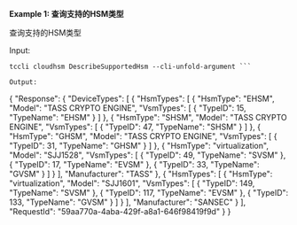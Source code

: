 **Example 1: 查询支持的HSM类型**

查询支持的HSM类型

Input: 

```
tccli cloudhsm DescribeSupportedHsm --cli-unfold-argument ```

Output: 
```
{
    "Response": {
        "DeviceTypes": [
            {
                "HsmTypes": [
                    {
                        "HsmType": "EHSM",
                        "Model": "TASS CRYPTO ENGINE",
                        "VsmTypes": [
                            {
                                "TypeID": 15,
                                "TypeName": "EHSM"
                            }
                        ]
                    },
                    {
                        "HsmType": "SHSM",
                        "Model": "TASS CRYPTO ENGINE",
                        "VsmTypes": [
                            {
                                "TypeID": 47,
                                "TypeName": "SHSM"
                            }
                        ]
                    },
                    {
                        "HsmType": "GHSM",
                        "Model": "TASS CRYPTO ENGINE",
                        "VsmTypes": [
                            {
                                "TypeID": 31,
                                "TypeName": "GHSM"
                            }
                        ]
                    },
                    {
                        "HsmType": "virtualization",
                        "Model": "SJJ1528",
                        "VsmTypes": [
                            {
                                "TypeID": 49,
                                "TypeName": "SVSM"
                            },
                            {
                                "TypeID": 17,
                                "TypeName": "EVSM"
                            },
                            {
                                "TypeID": 33,
                                "TypeName": "GVSM"
                            }
                        ]
                    }
                ],
                "Manufacturer": "TASS"
            },
            {
                "HsmTypes": [
                    {
                        "HsmType": "virtualization",
                        "Model": "SJJ1601",
                        "VsmTypes": [
                            {
                                "TypeID": 149,
                                "TypeName": "SVSM"
                            },
                            {
                                "TypeID": 117,
                                "TypeName": "EVSM"
                            },
                            {
                                "TypeID": 133,
                                "TypeName": "GVSM"
                            }
                        ]
                    }
                ],
                "Manufacturer": "SANSEC"
            }
        ],
        "RequestId": "59aa770a-4aba-429f-a8a1-646f98419f9d"
    }
}
```

